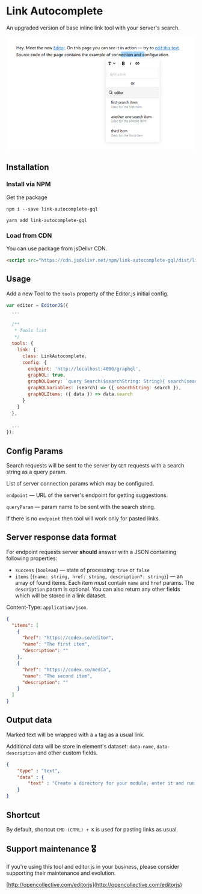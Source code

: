 # Link Autocomplete

An upgraded version of base inline link tool with your server's search.

![sample](example/assets/example.png)

## Installation

### Install via NPM

Get the package

```shell
npm i --save link-autocomplete-gql
```

```shell
yarn add link-autocomplete-gql
```

### Load from CDN

You can use package from jsDelivr CDN.

```html
<script src="https://cdn.jsdelivr.net/npm/link-autocomplete-gql/dist/link-autocomplete.js"></script>
```

## Usage

Add a new Tool to the `tools` property of the Editor.js initial config.

```javascript
var editor = EditorJS({
  ...
 
  /**
   * Tools list
   */
  tools: {
    link: {
      class: LinkAutocomplete,
      config: {
        endpoint: 'http://localhost:4000/graphql',
        graphQL: true,
        graphQLQuery: `query Search($searchString: String){ search(searchString: $searchString) { id name href description } }`,
        graphQLVariables: (search) => ({ searchString: search }),
        graphQLItems: ({ data }) => data.search
      }
    }
  },
  
  ...
});
```

## Config Params

Search requests will be sent to the server by `GET` requests with a search string as a query param. 

List of server connection params which may be configured.

`endpoint` — URL of the server's endpoint for getting suggestions.

`queryParam` — param name to be sent with the search string.

If there is no `endpoint` then tool will work only for pasted links.

## Server response data format

For endpoint requests server **should** answer with a JSON containing following properties:

- `success` (`boolean`) — state of processing: `true` or `false`  
- `items` (`{name: string, href: string, description?: string}`) — an array of found items. Each item *must* contain `name` and `href` params. The `description`
param is optional. You can also return any other fields which will be stored in a link dataset.

Content-Type: `application/json`.

```json
{
  "items": [
    {
      "href": "https://codex.so/editor",
      "name": "The first item",
      "description": ""
    },
    {
      "href": "https://codex.so/media",
      "name": "The second item",
      "description": ""
    }
  ]
}
```

## Output data

Marked text will be wrapped with a `a` tag as a usual link.

Additional data will be store in element's dataset: `data-name`, `data-description` and other custom fields.

```json
{
    "type" : "text",
    "data" : {
        "text" : "Create a directory for your module, enter it and run <a href=\"https://codex.so/\" data-name=\"CodeX Site\">npm init</a> command."
    }
}
```

## Shortcut

By default, shortcut `CMD (CTRL) + K` is used for pasting links as usual.

## Support maintenance 🎖

If you're using this tool and editor.js in your business, please consider supporting their maintenance and evolution.

[http://opencollective.com/editorjs](http://opencollective.com/editorjs)
